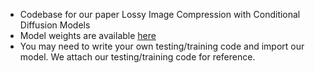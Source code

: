 - Codebase for our paper Lossy Image Compression with Conditional Diffusion Models
- Model weights are available [here](https://drive.google.com/drive/folders/197Wl5cwjaCvrEvggMcyNeHOSxq2rDZ1F?usp=sharing)
- You may need to write your own testing/training code and import our model. We attach our testing/training code for reference.